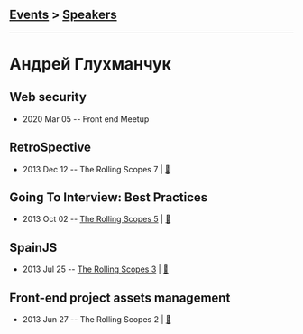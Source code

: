 ## [Events](../README.md) > [Speakers](../speakers.md)
---

# Андрей Глухманчук

## Web security
- 2020 Mar 05 -- Front end Meetup    
## RetroSpective
- 2013 Dec 12 -- The Rolling Scopes 7  | [:notebook:](http://rolling-scopes.github.io/slides/rs7/RetroSpective)  
## Going To Interview: Best Practices
- 2013 Oct 02 -- [The Rolling Scopes 5](https://www.youtube.com/watch?v=vtzpCbYM4qM)  | [:notebook:](http://rolling-scopes.github.io/slides/rs5/interview-talk)  
## SpainJS
- 2013 Jul 25 -- [The Rolling Scopes 3](https://www.youtube.com/watch?v=Z6zuVuF2QGI)  | [:notebook:](https://speakerdeck.com/alexkarlovich/uploaded-favorites-of-spainjs-the-rollingscopes-number-3)  
## Front-end project assets management
- 2013 Jun 27 -- The Rolling Scopes 2  | [:notebook:](http://rolling-scopes.github.io/slides/rs2/front-end-project-assets-management)  
